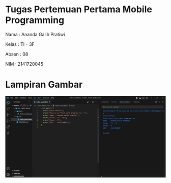 # Tugas Pertemuan Pertama Mobile Programming

Nama : Ananda Galih Pratiwi

Kelas : TI - 3F

Absen : 08

NIM : 2141720045

# Lampiran Gambar

![Screenshot hello_world](docs/hello_world.png)
